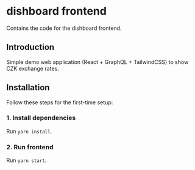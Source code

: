 # dishboard frontend

Contains the code for the dishboard frontend.

## Introduction

Simple demo web application (React + GraphQL + TailwindCSS) to show CZK exchange rates.

## Installation

Follow these steps for the first-time setup:

### 1. Install dependencies

Run `yarn install`.

### 2. Run frontend

Run `yarn start`.

